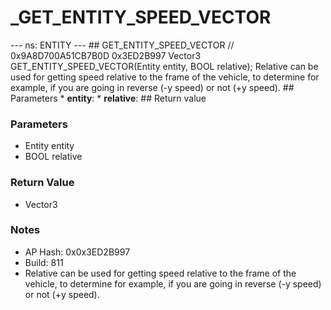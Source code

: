 # _GET_ENTITY_SPEED_VECTOR

--- ns: ENTITY --- ## GET_ENTITY_SPEED_VECTOR  // 0x9A8D700A51CB7B0D 0x3ED2B997 Vector3 GET_ENTITY_SPEED_VECTOR(Entity entity, BOOL relative);  Relative can be used for getting speed relative to the frame of the vehicle, to determine for example, if you are going in reverse (-y speed) or not (+y speed).  ## Parameters * **entity**: * **relative**:  ## Return value

### Parameters
* Entity entity
* BOOL relative

### Return Value
* Vector3

### Notes
* AP Hash: 0x0x3ED2B997
* Build: 811
* Relative can be used for getting speed relative to the frame of the vehicle, to determine for example, if you are going in reverse (-y speed) or not (+y speed). 

